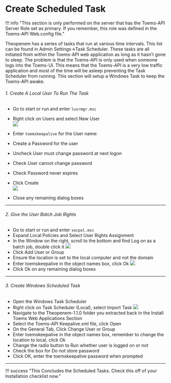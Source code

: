 # Create Scheduled Task

!!! info "This section is only performed on the server that has the Toems-API Server Role set as primary.  If you remember, this role was defined in the Toems-API Web.config file."

Theopenem has a series of tasks that run at various time intervals.  This list can be found in Admin Settings->Task Scheduler.  These tasks are all initiated 
from within the Toems-API web application as long as it hasn’t gone to sleep.  The problem is that the Toems-API is only used when someone logs into the Toems-UI.  This 
means that the Toems-API is a very low traffic application and most of the time will be asleep preventing the Task Scheduler from running.  This section will setup a Windows Task 
to keep the Toems-API awake.

###### 1. Create A Local User To Run The Task
* Go to start or run and enter ```lusrmgr.msc```
* Right click on Users and select New User  
[![](https://theopenem.com/wp-content/uploads/2018/11/user-01.jpg)](https://theopenem.com/wp-content/uploads/2018/11/user-01.jpg)

* Enter ```toemskeepalive``` for the User name:
* Create a Password for the user
* Uncheck User must change password at next logon
* Check User cannot change password
* Check Password never expires
* Click Create  
[![](https://theopenem.com/wp-content/uploads/2018/11/user-02.jpg)](https://theopenem.com/wp-content/uploads/2018/11/user-02.jpg)
* Close any remaining dialog boxes  

---

###### 2. Give the User Batch Job Rights
* Go to start or run and enter ```secpol.msc```
* Expand Local Policies and Select User Rights Assignment
* In the Window on the right, scroll to the bottom and find Log on as a batch job, double click it
[![](https://theopenem.com/wp-content/uploads/2018/11/user-03.jpg)](https://theopenem.com/wp-content/uploads/2018/11/user-03.jpg)
* Click Add User or Group
* Ensure the location is set to the local computer and not the domain
* Enter toemskeepalive in the object names box, click Ok
[![](https://theopenem.com/wp-content/uploads/2018/11/user-03.jpg)](https://theopenem.com/wp-content/uploads/2018/11/user-03.jpg)
* Click Ok on any remaining dialog boxes

---

###### 3. Create Windows Scheduled Task
* Open the Windows Task Scheduler
* Right click on Task Scheduler (Local), select Import Task
[![](https://theopenem.com/wp-content/uploads/2018/11/task-01.jpg)](https://theopenem.com/wp-content/uploads/2018/11/task-01.jpg)
* Navigate to the Theopenem-1.1.0 folder you extracted back in the Install Toems Web Applications Section
* Select the Toems-API Keepalive.xml file, click Open
* On the General Tab, Click Change User or Group
* Enter toemskeepalive in the object names box, remember to change the location to local, click Ok
* Change the radio button to Run whether user is logged on or not
* Check the box for Do not store password
* Click OK, enter the toemskeepalive password when prompted

---

!!! success "This Concludes the Scheduled Tasks. Check this off of your Installation checklist now."